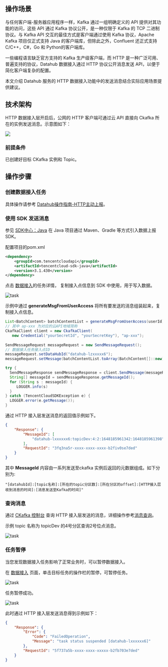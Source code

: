 ## 操作场景

与任何客户端-服务器应用程序一样，Kafka 通过一组明确定义的 API 提供对其功能的访问，这些 API 通过 Kafka 协议公开，是一种仅限于 Kafka 的 TCP 二进制协议。与 Kafka API 交互的最佳方式是客户端通过使用 Kafka 协议，Apache Kafka 项目仅正式支持 Java 的客户端库，但除此之外，Confluent 还正式支持 C/C++，C#，Go 和 Python的客户端库。

一些编程语言缺乏官方支持的 Kafka 生产级客户端，而 HTTP 是一种广泛可用、普遍支持的协议，Datahub 数据接入通过 HTTP 协议公开消息发送 API，以便于简化客户端复杂的配置。

本文介绍 Datahub 服务的 HTTP 数据接入功能中的发送消息结合实际应用场景提供建议。

## 技术架构

HTTP 数据接入层开启后，公网的 HTTP 客户端可通过云 API 直接向 Ckafka 所在的实例发送消息。示意图如下：

![](https://cuksr-1300057998.cos.ap-guangzhou.myqcloud.com/http-archive.png)

### 前提条件

已创建好目标 CKafka 实例和 Topic。

## 操作步骤

### 创建数据接入任务

具体操作请参考 [Datahub操作指南-HTTP主动上报](https://cloud.tencent.com/document/product/597/66017)。


### 使用 SDK  发送消息

参见 [SDK中心：Java](https://cloud.tencent.com/document/sdk/Java) 在 Java 项目通过 Maven、Gradle 等方式引入数据上报 SDK。

配置项目的pom.xml

```xml
<dependency>
    <groupId>com.tencentcloudapi</groupId>
    <artifactId>tencentcloud-sdk-java</artifactId>
    <version>3.1.430</version>
</dependency>
```

点击 [数据接入](https://console.cloud.tencent.com/ckafka/datahub-access)的任务详情， 复制接入点信息到 SDK 中使用，用于写入数据。


![task](https://cuksr-1300057998.cos.ap-guangzhou.myqcloud.com/task.png)

示例中通过 **generateMsgFromUserAccess** 将所有要发送的消息组装起来，复制接入点信息。

```java
List<BatchContent> batchContentList = generateMsgFromUserAccess(userId);
// 其中 ap-xxx 为对应的云API地域简称
CkafkaClient client = new CkafkaClient(
   new Credential("yourSecretId", "yourSecretKey"), "ap-xxx");
   
SendMessageRequest messageRequest = new SendMessageRequest();
// 数据接入任务接入点ID
messageRequest.setDataHubId("datahub-lzxxxxx6");
messageRequest.setMessage(batchContentList.toArray(BatchContent[]::new));

try {
  SendMessageResponse sendMessageResponse = client.SendMessage(messageRequest);
  String[] messageId = sendMessageResponse.getMessageId();
  for (String s : messageId) {
	 LOGGER.info(s)
  }
} catch (TencentCloudSDKException e) {
  LOGGER.error(e.getMessage());
}
```


通过 HTTP 接入层发送消息的返回值示例如下。


```json
{
    "Response": {
        "MessageId": [
            "datahub-lxxxxxx6:topicDev:4:2:1648185961342:1648185961398"
        ],
        "RequestId": "3fq3na5r-xxxx-xxxx-xxxx-b2fiv0se7ded"
    }
}

```

其中 **MessageId** 内容由一系列发送至ckafka 实例后返回的元数据组成。如下分别为:

```
"[datahubId]:[topic名称]:[所在的topic分区数]:[所在分区的offset]:[HTTP接入层收到消息的时间]:[消息发送至Kafka的时间]"
```

### 查询消息

通过 [CKafka 控制台](https://cloud.tencent.com/document/product/597/53176) 查询 HTTP 接入层发送的消息，详细操作参考[消息查询](https://cloud.tencent.com/document/product/597/53176)。

示例 topic 名称为 topicDev 的4号分区查询2号位点消息。


![task](https://cuksr-1300057998.cos.ap-guangzhou.myqcloud.com/find-message.png)


### 任务暂停

当您发现数据接入任务影响了正常业务时，可以暂停数据接入。

在 [数据接入](https://console.cloud.tencent.com/ckafka/datahub-access) 页面，单击目标任务的操作栏的暂停，可暂停任务。

![task](https://cuksr-1300057998.cos.ap-guangzhou.myqcloud.com/task-detail.png)

任务暂停成功。

![task](https://cuksr-1300057998.cos.ap-guangzhou.myqcloud.com/pause-task.png)


此时通过 HTTP 接入层发送消息得到示例如下：

```json
{
    "Response": {
        "Error": {
            "Code": "FailedOperation",
            "Message": "task status suspended [datahub-lxxxxxx6]"
        },
        "RequestId": "5f737a5b-xxxx-xxxx-xxxxx-b2fb703e7ded"
    }
}
```
